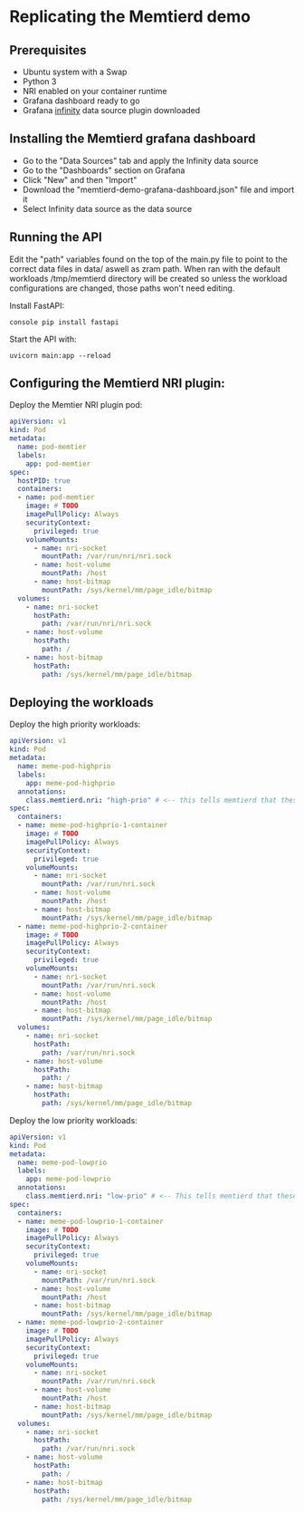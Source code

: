 # Replicating the Memtierd demo

## Prerequisites
- Ubuntu system with a Swap
- Python 3
- NRI enabled on your container runtime
- Grafana dashboard ready to go
- Grafana [infinity](https://grafana.com/grafana/plugins/yesoreyeram-infinity-datasource/) data source plugin downloaded

## Installing the Memtierd grafana dashboard

- Go to the "Data Sources" tab and apply the Infinity data source
- Go to the "Dashboards" section on Grafana
- Click "New" and then "Import"
- Download the "memtierd-demo-grafana-dashboard.json" file and import it
- Select Infinity data source as the data source

## Running the API

Edit the "path" variables found on the top of the main.py file to point to the correct data files in data/ aswell as zram path. When ran with the default workloads /tmp/memtierd directory will be created so unless the workload configurations are changed, those paths won't need editing.

Install FastAPI:
```
console pip install fastapi
```

Start the API with:
```console
uvicorn main:app --reload
```

## Configuring the Memtierd NRI plugin:

Deploy the Memtier NRI plugin pod:
```yaml
apiVersion: v1
kind: Pod
metadata:
  name: pod-memtier
  labels:
    app: pod-memtier
spec:
  hostPID: true
  containers:
  - name: pod-memtier
    image: # TODO
    imagePullPolicy: Always
    securityContext:
      privileged: true
    volumeMounts:
      - name: nri-socket
        mountPath: /var/run/nri/nri.sock
      - name: host-volume
        mountPath: /host
      - name: host-bitmap
        mountPath: /sys/kernel/mm/page_idle/bitmap
  volumes:
    - name: nri-socket
      hostPath:
        path: /var/run/nri/nri.sock
    - name: host-volume
      hostPath:
        path: /
    - name: host-bitmap
      hostPath:
        path: /sys/kernel/mm/page_idle/bitmap
```

## Deploying the workloads

Deploy the high priority workloads:
```yaml
apiVersion: v1
kind: Pod
metadata:
  name: meme-pod-highprio
  labels:
    app: meme-pod-highprio
  annotations:
    class.memtierd.nri: "high-prio" # <-- this tells memtierd that these workloads are "high priority"
spec:
  containers:
  - name: meme-pod-highprio-1-container
    image: # TODO
    imagePullPolicy: Always
    securityContext:
      privileged: true
    volumeMounts:
      - name: nri-socket
        mountPath: /var/run/nri.sock
      - name: host-volume
        mountPath: /host
      - name: host-bitmap
        mountPath: /sys/kernel/mm/page_idle/bitmap
  - name: meme-pod-highprio-2-container
    image: # TODO
    imagePullPolicy: Always
    securityContext:
      privileged: true
    volumeMounts:
      - name: nri-socket
        mountPath: /var/run/nri.sock
      - name: host-volume
        mountPath: /host
      - name: host-bitmap
        mountPath: /sys/kernel/mm/page_idle/bitmap
  volumes:
    - name: nri-socket
      hostPath:
        path: /var/run/nri.sock
    - name: host-volume
      hostPath:
        path: /
    - name: host-bitmap
      hostPath:
        path: /sys/kernel/mm/page_idle/bitmap
```

Deploy the low priority workloads:
```yaml
apiVersion: v1
kind: Pod
metadata:
  name: meme-pod-lowprio
  labels:
    app: meme-pod-lowprio
  annotations:
    class.memtierd.nri: "low-prio" # <-- This tells memtierd that these workloads are "low priority"
spec:
  containers:
  - name: meme-pod-lowprio-1-container
    image: # TODO
    imagePullPolicy: Always
    securityContext:
      privileged: true
    volumeMounts:
      - name: nri-socket
        mountPath: /var/run/nri.sock
      - name: host-volume
        mountPath: /host
      - name: host-bitmap
        mountPath: /sys/kernel/mm/page_idle/bitmap
  - name: meme-pod-lowprio-2-container
    image: # TODO
    imagePullPolicy: Always
    securityContext:
      privileged: true
    volumeMounts:
      - name: nri-socket
        mountPath: /var/run/nri.sock
      - name: host-volume
        mountPath: /host
      - name: host-bitmap
        mountPath: /sys/kernel/mm/page_idle/bitmap
  volumes:
    - name: nri-socket
      hostPath:
        path: /var/run/nri.sock
    - name: host-volume
      hostPath:
        path: /
    - name: host-bitmap
      hostPath:
        path: /sys/kernel/mm/page_idle/bitmap
```
